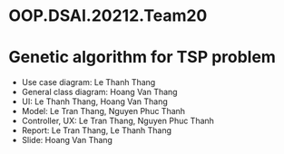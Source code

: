 # OOP.DSAI.20212.Team20

# Genetic algorithm for TSP problem
- Use case diagram: Le Thanh Thang
- General class diagram: Hoang Van Thang
- UI: Le Thanh Thang, Hoang Van Thang
- Model:  Le Tran Thang, Nguyen Phuc Thanh
- Controller, UX: Le Tran Thang, Nguyen Phuc Thanh
- Report: Le Tran Thang, Le Thanh Thang
- Slide: Hoang Van Thang
